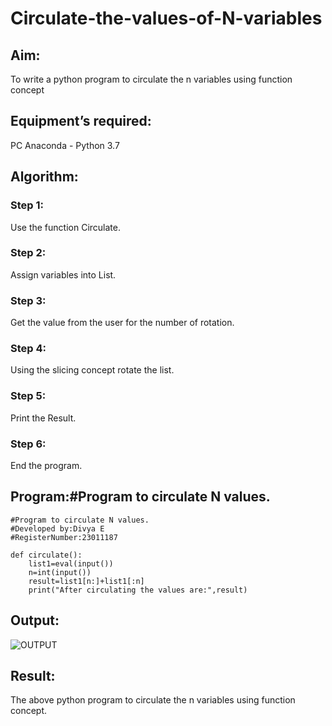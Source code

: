 # Circulate-the-values-of-N-variables
## Aim:
To write a python program to circulate the n variables using function concept
## Equipment’s required:
PC
Anaconda - Python 3.7
## Algorithm: 
### Step 1:
Use the function Circulate.
### Step 2:
Assign variables into List.
### Step 3:
Get the value from the user for the number of rotation.
### Step 4: 
Using the slicing concept rotate the list.
### Step 5:
Print the Result.
### Step 6:
End the program. 
## Program:#Program to circulate N values.
```
#Program to circulate N values.
#Developed by:Divya E 
#RegisterNumber:23011187

def circulate():
    list1=eval(input())
    n=int(input())
    result=list1[n:]+list1[:n]
    print("After circulating the values are:",result)
```

## Output:
![OUTPUT](https://github.com/DHIVYA050430/Circulate-the-values-of-N-variables/assets/147141546/85574c02-858c-4ce2-8308-2b2a98f92b26)

## Result:
The above python program to circulate the n variables using function concept.

